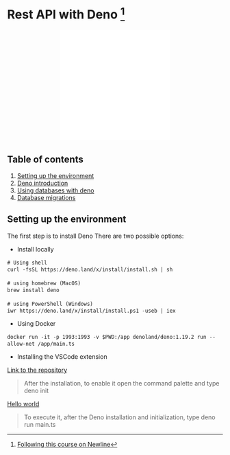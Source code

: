 # Rest API with Deno [^1]

<div align="center">
    <img src="./DenoLogo.svg" alt="Deno lodo">
</div>

## Table of contents

1. [Setting up the environment](#setting-up-the-environment)
2. [Deno introduction](/../../tree/deno-introduction/INTRODUCTION.MD)
3. [Using databases with deno](/../../tree/deno-databases/DATABASES.MD)
4. [Database migrations](/../../tree/database-migrations/MIGRATIONS.MD)

## Setting up the environment

The first step is to install Deno
There are two possible options:

- Install locally

```shell
# Using shell 
curl -fsSL https://deno.land/x/install/install.sh | sh

# using homebrew (MacOS)
brew install deno

# using PowerShell (Windows)
iwr https://deno.land/x/install/install.ps1 -useb | iex
```

- Using Docker

```shell
docker run -it -p 1993:1993 -v $PWD:/app denoland/deno:1.19.2 run --allow-net /app/main.ts
```

- Installing the VSCode extension

[Link to the repository](https://github.com/denoland/vscode_deno)

> After the installation, to enable it open the command palette and type deno init

[Hello world](./main.ts)

> To execute it, after the Deno installation and initialization, type deno run main.ts

[^1]: [Following this course on Newline](https://www.newline.co/courses/build-and-deploy-a-rest-api-with-deno/welcome)